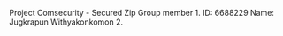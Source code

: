 Project Comsecurity - Secured Zip
Group member
    1. ID: 6688229  Name: Jugkrapun Withyakonkomon
    2.